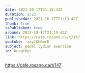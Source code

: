```yaml
---
date: 2021-10-17T21:19:42Z
duration: 2:25
publishedAt: 2021-10-17T21:19:42Z
thumb: true
isPublished: true
around: 2021-10-17T21:19:42Z
link: https://cafe.rosano.ca/t/147
youtube: -axyCKh6mrE
subject: pedal lydian exercise
id: kuvqf6pc
---
```

https://cafe.rosano.ca/t/147
